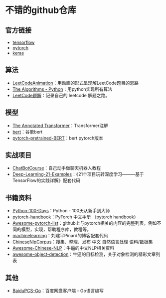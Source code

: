 # 不错的github仓库

## 官方链接

* [tensorflow](https://github.com/tensorflow/tensorflow)
* [pytorch](https://github.com/pytorch/pytorch)
* [keras](https://github.com/keras-team/keras)

## 算法

* [LeetCodeAnimation](https://github.com/MisterBooo/LeetCodeAnimation)：用动画的形式呈现解LeetCode题目的思路
* [The Algorithms - Python](https://github.com/TheAlgorithms/Python)：用python实现所有算法
* [LeetCode题解](https://github.com/azl397985856/leetcode)：记录自己的 leetcode 解题之路。

## 模型
* [The Annotated Transformer](https://github.com/harvardnlp/annotated-transformer)：Transformer注解
* [bert](https://github.com/google-research/bert)：谷歌bert
* [pytorch-pretrained-BERT](https://github.com/huggingface/pytorch-pretrained-BERT)：bert pytorch版本

## 实战项目
* [ChatBotCourse](https://github.com/warmheartli/ChatBotCourse)：自己动手做聊天机器人教程 
* [Deep-Learning-21-Examples]( https://github.com/hzy46/Deep-Learning-21-Examples)：《21个项目玩转深度学习———基于TensorFlow的实践详解》配套代码

## 书籍资料

* [Python-100-Days](https://github.com/jackfrued/Python-100-Days)：Python - 100天从新手到大师
* [pytorch-handbook](https://github.com/zergtant/pytorch-handbook)：PyTorch 中文手册 （pytorch handbook）
* [Awesome-pytorch-list](https://github.com/bharathgs/Awesome-pytorch-list)：github上与pytorch相关的内容的完整列表，例如不同的模型，实现，帮助程序库，教程等。
* [machinelearning](https://github.com/ljpzzz/machinelearning)：刘建平Pinard的博客配套代码
* [ChineseNlpCorpus](https://github.com/SophonPlus/ChineseNlpCorpus)：搜集、整理、发布 中文 自然语言处理 语料/数据集
* [Awesome-Chinese-NLP](https://github.com/crownpku/Awesome-Chinese-NLP)：牛逼的中文NLP相关资料
* [awesome-object-detection](https://github.com/amusi/awesome-object-detection)：牛逼的目标检测，关于对象检测的精彩文章列表

## 其他

* [BaiduPCS-Go](https://github.com/iikira/BaiduPCS-Go)：百度网盘客户端 - Go语言编写
